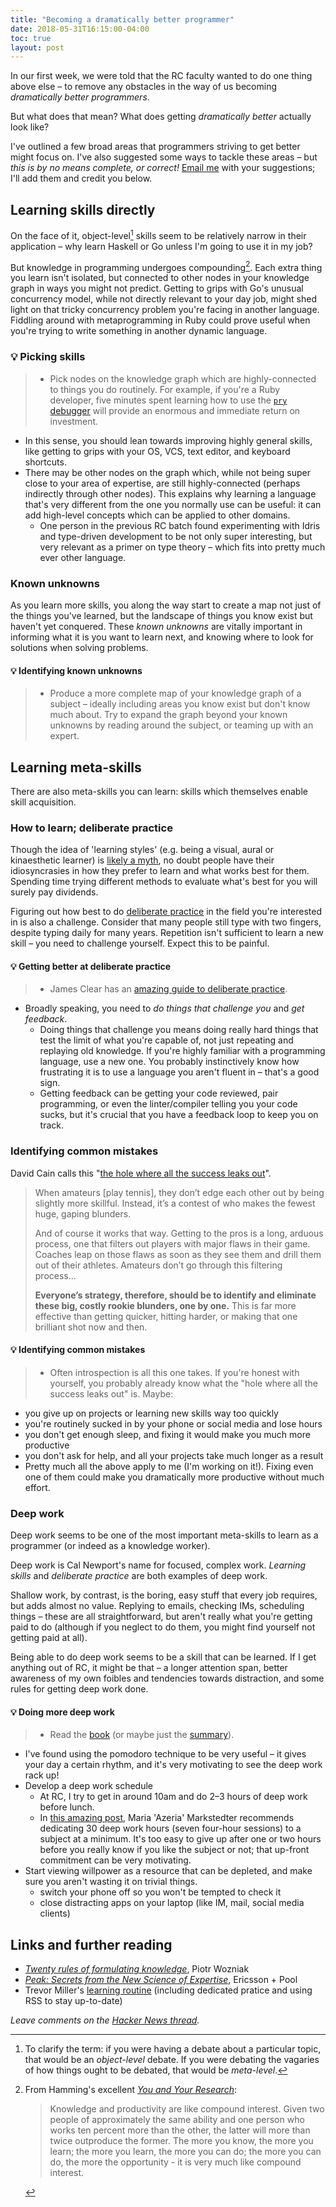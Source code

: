 ```yaml
---
title: "Becoming a dramatically better programmer"
date: 2018-05-31T16:15:00-04:00
toc: true
layout: post
---
```


In our first week, we were told that the RC faculty wanted to do one thing above else – to remove any obstacles in the way of us becoming _dramatically better programmers_.

But what does that mean? What does getting _dramatically better_ actually look like?

I've outlined a few broad areas that programmers striving to get better might focus on. I've also suggested some ways to tackle these areas –  but _this is by no means complete, or correct!_ [Email me](mailto:henry@henrystanley.com) with your suggestions; I'll add them and credit you below.

## Learning skills directly

On the face of it, object-level[^object] skills seem to be relatively narrow in their application – why learn Haskell or Go unless I'm going to use it in my job?

But knowledge in programming undergoes compounding[^hamming]. Each extra thing you learn isn't isolated, but connected to other nodes in your knowledge graph in ways you might not predict. Getting to grips with Go's unusual concurrency model, while not directly relevant to your day job, might shed light on that tricky concurrency problem you're facing in another language. Fiddling around with metaprogramming in Ruby could prove useful when you're trying to write something in another dynamic language.

### 💡 Picking skills

> * Pick nodes on the knowledge graph which are highly-connected to things you do routinely. For example, if you're a Ruby developer, five minutes spent learning how to use the [`pry` debugger](https://github.com/pry/pry) will provide an enormous and immediate return on investment.
* In this sense, you should lean towards improving highly general skills, like getting to grips with your OS, VCS, text editor, and keyboard shortcuts.
* There may be other nodes on the graph which, while not being super close to your area of expertise, are still highly-connected (perhaps indirectly through other nodes). This explains why learning a language that's very different from the one you normally use can be useful: it can add high-level concepts which can be applied to other domains.
  * One person in the previous RC batch found experimenting with Idris and type-driven development to be not only super interesting, but very relevant as a primer on type theory – which fits into pretty much ever other language.

### Known unknowns

As you learn more skills, you along the way start to create a map not just of the things you've learned, but the landscape of things you know exist but haven't yet conquered. These _known unknowns_ are vitally important in informing what it is you want to learn next, and knowing where to look for solutions when solving problems.

#### 💡 Identifying known unknowns

> * Produce a more complete map of your knowledge graph of a subject – ideally including areas you know exist but don't know much about. Try to expand the graph beyond your known unknowns by reading around the subject, or teaming up with an expert.

## Learning meta-skills

There are also meta-skills you can learn: skills which themselves enable skill acquisition.

### How to learn; deliberate practice

Though the idea of 'learning styles' (e.g. being a visual, aural or kinaesthetic learner) is [likely a myth](https://www.theatlantic.com/science/archive/2018/04/the-myth-of-learning-styles/557687/), no doubt people have their idiosyncrasies in how they prefer to learn and what works best for them. Spending time trying different methods to evaluate what's best for you will surely pay dividends.

Figuring out how best to do [deliberate practice](https://jamesclear.com/beginners-guide-deliberate-practice) in the field you're interested in is also a challenge. Consider that many people still type with two fingers, despite typing daily for many years. Repetition isn't sufficient to learn a new skill – you need to challenge yourself. Expect this to be painful.

#### 💡 Getting better at deliberate practice

> * James Clear has an [amazing guide to deliberate practice](https://jamesclear.com/beginners-guide-deliberate-practice).
* Broadly speaking, you need to _do things that challenge you_ and _get feedback_.
  * Doing things that challenge you means doing really hard things that test the limit of what you're capable of, not just repeating and replaying old knowledge. If you're highly familiar with a programming language, use a new one. You probably instinctively know how frustrating it is to use a language you aren't fluent in – that's a good sign.
  * Getting feedback can be getting your code reviewed, pair programming, or even the linter/compiler telling you your code sucks, but it's crucial that you have a feedback loop to keep you on track.

### Identifying common mistakes

David Cain calls this "[the hole where all the success leaks out](https://www.raptitude.com/2018/05/where-success-leaks/)".

> When amateurs [play tennis], they don’t edge each other out by being slightly more skillful. Instead, it’s a contest of who makes the fewest huge, gaping blunders.
>
> And of course it works that way. Getting to the pros is a long, arduous process, one that filters out players with major flaws in their game. Coaches leap on those flaws as soon as they see them and drill them out of their athletes. Amateurs don’t go through this filtering process...
>
> **Everyone’s strategy, therefore, should be to identify and eliminate these big, costly rookie blunders, one by one.** This is far more effective than getting quicker, hitting harder, or making that one brilliant shot now and then.

#### 💡 Identifying common mistakes

> * Often introspection is all this one takes. If you're honest with yourself, you probably already know what the "hole where all the success leaks out" is. Maybe:
  * you give up on projects or learning new skills way too quickly
  * you're routinely sucked in by your phone or social media and lose hours
  * you don't get enough sleep, and fixing it would make you much more productive
  * you don't ask for help, and all your projects take much longer as a result
* Pretty much all the above apply to me (I'm working on it!). Fixing even one of them could make you dramatically more productive without much effort.

### Deep work

Deep work seems to be one of the most important meta-skills to learn as a programmer (or indeed as a knowledge worker).

Deep work is Cal Newport's name for focused, complex work. _Learning skills_ and _deliberate practice_ are both examples of deep work.

Shallow work, by contrast, is the boring, easy stuff that every job requires, but adds almost no value. Replying to emails, checking IMs, scheduling things – these are all straightforward, but aren't really what you're getting paid to do (although if you neglect to do them, you might find yourself not getting paid at all).

Being able to do deep work seems to be a skill that can be learned. If I get anything out of RC, it might be that – a longer attention span, better awareness of my own foibles and tendencies towards distraction, and some rules for getting deep work done.

#### 💡 Doing more deep work

> * Read the [book](https://www.amazon.com/Deep-Work-Focused-Success-Distracted/dp/1455586692) (or maybe just the [summary](https://www.samuelthomasdavies.com/book-summaries/business/deep-work/)).
* I've found using the pomodoro technique to be very useful – it gives your day a certain rhythm, and it's very motivating to see the deep work rack up!
* Develop a deep work schedule
  * At RC, I try to get in around 10am and do 2–3 hours of deep work before lunch.
  * In [this amazing post](https://azeria-labs.com/the-importance-of-deep-work-the-30-hour-method-for-learning-a-new-skill/), Maria 'Azeria' Markstedter recommends dedicating 30 deep work hours (seven four-hour sessions) to a subject at a minimum. It's too easy to give up after one or two hours before you really know if you like the subject or not; that up-front commitment can be very motivating.
* Start viewing willpower as a resource that can be depleted, and make sure you aren't wasting it on trivial things.
  * switch your phone off so you won't be tempted to check it
  * close distracting apps on your laptop (like IM, mail, social media clients)

## Links and further reading

* _[Twenty rules of formulating knowledge](https://www.supermemo.com/en/articles/20rules)_, Piotr Wozniak
* _[Peak: Secrets from the New Science of Expertise](https://www.amazon.com/Peak-Secrets-New-Science-Expertise-ebook/dp/B011H56MKS)_, Ericsson + Pool
* Trevor Miller's [learning routine](https://trevordmiller.com/blog/learning-routine) (including dedicated pratice and using RSS to stay up-to-date)

_Leave comments on the [Hacker News thread](https://news.ycombinator.com/item?id=17286521)._

[^object]: To clarify the term: if you were having a debate about a particular topic, that would be an _object-level_ debate. If you were debating the vagaries of how things ought to be debated, that would be _meta-level_.

[^hamming]: From Hamming's excellent [_You and Your Research_](https://www.cs.virginia.edu/~robins/YouAndYourResearch.html): <blockquote>Knowledge and productivity are like compound interest. Given two people of approximately the same ability and one person who works ten percent more than the other, the latter will more than twice outproduce the former. The more you know, the more you learn; the more you learn, the more you can do; the more you can do, the more the opportunity - it is very much like compound interest.</blockquote>
